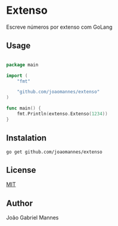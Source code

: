 # Extenso
Escreve números por extenso com GoLang

## Usage

```go

package main

import (
	"fmt"

	"github.com/joaomannes/extenso"
)

func main() {
	fmt.Println(extenso.Extenso(1234))
}
```

## Instalation
```
go get github.com/joaomannes/extenso
```

## License

[MIT](https://github.com/joaomannes/extenso/blob/master/LICENSE)

## Author

João Gabriel Mannes